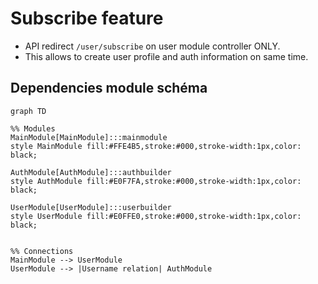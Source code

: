 # Subscribe feature

- API redirect `/user/subscribe` on user module controller ONLY.
- This allows to create user profile and auth information on same time.

## Dependencies module schéma

```mermaid
graph TD

%% Modules
MainModule[MainModule]:::mainmodule
style MainModule fill:#FFE4B5,stroke:#000,stroke-width:1px,color: black;

AuthModule[AuthModule]:::authbuilder
style AuthModule fill:#E0F7FA,stroke:#000,stroke-width:1px,color: black;

UserModule[UserModule]:::userbuilder
style UserModule fill:#E0FFE0,stroke:#000,stroke-width:1px,color: black;


%% Connections
MainModule --> UserModule
UserModule --> |Username relation| AuthModule
```